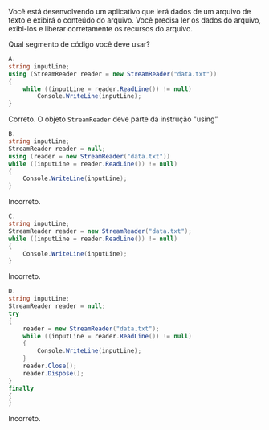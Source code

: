 ﻿Você está desenvolvendo um aplicativo que lerá dados de um arquivo de texto e exibirá o conteúdo do arquivo.
Você precisa ler os dados do arquivo, exibi-los e liberar corretamente os recursos do arquivo.

Qual segmento de código você deve usar?

```csharp
A.
string inputLine;
using (StreamReader reader = new StreamReader("data.txt"))
{
    while ((inputLine = reader.ReadLine()) != null)
        Console.WriteLine(inputLine);
}
```
Correto. O objeto `StreamReader` deve parte da instrução "using”


```csharp
B.
string inputLine;
StreamReader reader = null;
using (reader = new StreamReader("data.txt"))
while ((inputLine = reader.ReadLine()) != null)
{
    Console.WriteLine(inputLine);
}
```
Incorreto.

```csharp
C.
string inputLine;
StreamReader reader = new StreamReader("data.txt");
while ((inputLine = reader.ReadLine()) != null)
{
    Console.WriteLine(inputLine);
}
```
Incorreto.

```csharp
D.
string inputLine;
StreamReader reader = null;
try
{
    reader = new StreamReader("data.txt");
    while ((inputLine = reader.ReadLine()) != null)
    {
        Console.WriteLine(inputLine);
    }
    reader.Close();
    reader.Dispose();
}
finally
{
}
```
Incorreto.

